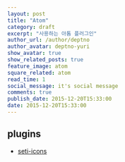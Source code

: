 ```yaml
---
layout: post
title: "Atom"
category: draft
excerpt: "사용하는 아톰 플러그인"
author_url: /author/deptno
author_avatar: deptno-yuri
show_avatar: true
show_related_posts: true
feature_image: atom
square_related: atom
read_time: 1
social_message: it's social message
comments: true
publish_date: 2015-12-20T15:33:00
date: 2015-12-20T15:33:00
---
```


## plugins

* [seti-icons](https://atom.io/packages/seti-icons)
